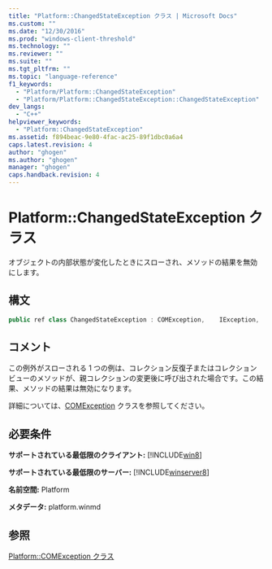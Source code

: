 ```yaml
---
title: "Platform::ChangedStateException クラス | Microsoft Docs"
ms.custom: ""
ms.date: "12/30/2016"
ms.prod: "windows-client-threshold"
ms.technology: ""
ms.reviewer: ""
ms.suite: ""
ms.tgt_pltfrm: ""
ms.topic: "language-reference"
f1_keywords: 
  - "Platform/Platform::ChangedStateException"
  - "Platform/Platform::ChangedStateException::ChangedStateException"
dev_langs: 
  - "C++"
helpviewer_keywords: 
  - "Platform::ChangedStateException"
ms.assetid: f894beac-9e80-4fac-ac25-89f1dbc0a6a4
caps.latest.revision: 4
author: "ghogen"
ms.author: "ghogen"
manager: "ghogen"
caps.handback.revision: 4
---
```

# Platform::ChangedStateException クラス
オブジェクトの内部状態が変化したときにスローされ、メソッドの結果を無効にします。  
  
## 構文  
  
```cpp  
public ref class ChangedStateException : COMException,    IException,    IPrintable,    IEquatable  
```  
  
## コメント  
 この例外がスローされる 1 つの例は、コレクション反復子またはコレクション ビューのメソッドが、親コレクションの変更後に呼び出された場合です。この結果、メソッドの結果は無効になります。  
  
 詳細については、[COMException](../cppcx/platform-comexception-class.md) クラスを参照してください。  
  
## 必要条件  
 **サポートされている最低限のクライアント:** [!INCLUDE[win8](../cppcx/includes/win8-md.md)]  
  
 **サポートされている最低限のサーバー:** [!INCLUDE[winserver8](../cppcx/includes/winserver8-md.md)]  
  
 **名前空間:** Platform  
  
 **メタデータ:** platform.winmd  
  
## 参照  
 [Platform::COMException クラス](../cppcx/platform-comexception-class.md)
